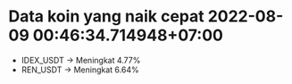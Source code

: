 # Data koin yang naik cepat 2022-08-09 00:46:34.714948+07:00

* IDEX_USDT -> Meningkat 4.77%
* REN_USDT -> Meningkat 6.64%
